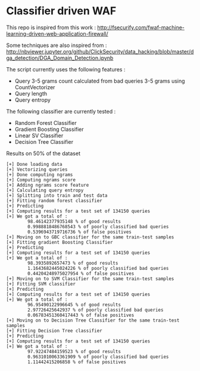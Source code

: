 # Classifier driven WAF

This repo is inspired from this work : http://fsecurify.com/fwaf-machine-learning-driven-web-application-firewall/

Some techniques are also inspired from : http://nbviewer.jupyter.org/github/ClickSecurity/data_hacking/blob/master/dga_detection/DGA_Domain_Detection.ipynb

The script currently uses the following features :

+ Query 3-5 grams count calculated from bad queries 3-5 grams using CountVectorizer
+ Query length
+ Query entropy

The following classifier are currently tested :

+ Random Forest Classifier
+ Gradient Boosting Classifier
+ Linear SV Classifier
+ Decision Tree Classifier

Results on 50% of the dataset

```
[+] Done loading data
[+] Vectorizing queries
[+] Done computing ngrams
[+] Computing ngrams score
[+] Adding ngrams score feature
[+] Calculating query entropy
[+] Splitting into train and test data
[+] Fitting random forest classifier
[+] Predicting
[+] Computing results for a test set of 134150 queries
[+] We got a total of :
        98.46142377935148 % of good results
        0.9988818486768543 % of poorly classified bad queries
        0.5396943719716736 % of false positives
[+] Moving on to GBC classifier for the same train-test samples
[+] Fitting gradient Boosting Classifier
[+] Predicting
[+] Computing results for a test set of 134150 queries
[+] We got a total of :
        98.3935892657473 % of good results
        1.1643682445024226 % of poorly classified bad queries
        0.44204248975027954 % of false positives
[+] Moving on to SVM Classifier for the same train-test samples
[+] Fitting SVM classifier
[+] Predicting
[+] Computing results for a test set of 134150 queries
[+] We got a total of :
        96.95490122996645 % of good results
        2.97726425642937 % of poorly classified bad queries
        0.06783451360417443 % of false positives
[+] Moving on to Decision Tree Classifier for the same train-test samples
[+] Fitting Decision Tree classifier
[+] Predicting
[+] Computing results for a test set of 134150 queries
[+] We got a total of :
        97.92247484159523 % of good results
        0.9631010063361909 % of poorly classified bad queries
        1.11442415206858 % of false positives
```
